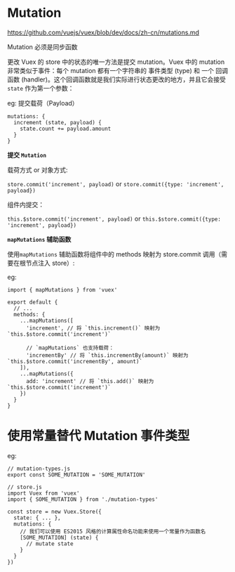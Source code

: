 
Mutation
====

https://github.com/vuejs/vuex/blob/dev/docs/zh-cn/mutations.md

Mutation 必须是同步函数

更改 Vuex 的 store 中的状态的唯一方法是提交 mutation。Vuex 中的 mutation 非常类似于事件：每个 mutation 都有一个字符串的 事件类型 (type) 和 一个 回调函数 (handler)。这个回调函数就是我们实际进行状态更改的地方，并且它会接受 `state` 作为第一个参数：

eg: 提交载荷（Payload）

```
mutations: {
  increment (state, payload) {
    state.count += payload.amount
  }
}
```

**提交 `Mutation`**

载荷方式 or 对象方式:

`store.commit('increment', payload)` or `store.commit({type: 'increment', payload})`

组件内提交：

`this.$store.commit('increment', payload)` or `this.$store.commit({type: 'increment', payload})`

**`mapMutations` 辅助函数**

使用`mapMutations` 辅助函数将组件中的 methods 映射为 store.commit 调用（需要在根节点注入 store）:

eg:
```
import { mapMutations } from 'vuex'

export default {
  // ...
  methods: {
    ...mapMutations([
      'increment', // 将 `this.increment()` 映射为 `this.$store.commit('increment')`

      // `mapMutations` 也支持载荷：
      'incrementBy' // 将 `this.incrementBy(amount)` 映射为 `this.$store.commit('incrementBy', amount)`
    ]),
    ...mapMutations({
      add: 'increment' // 将 `this.add()` 映射为 `this.$store.commit('increment')`
    })
  }
}
```

# 使用常量替代 Mutation 事件类型

eg:

```
// mutation-types.js
export const SOME_MUTATION = 'SOME_MUTATION'

// store.js
import Vuex from 'vuex'
import { SOME_MUTATION } from './mutation-types'

const store = new Vuex.Store({
  state: { ... },
  mutations: {
    // 我们可以使用 ES2015 风格的计算属性命名功能来使用一个常量作为函数名
    [SOME_MUTATION] (state) {
      // mutate state
    }
  }
})
```